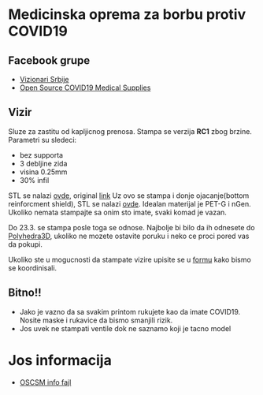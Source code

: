 # Medicinska oprema za borbu protiv COVID19

## Facebook grupe
- [Vizionari Srbije](https://www.facebook.com/groups/vizionarisrbije/)
- [Open Source COVID19 Medical Supplies](https://www.facebook.com/groups/opensourcecovid19medicalsupplies/)

## Vizir
Sluze za zastitu od kapljicnog prenosa.
Stampa se verzija **RC1** zbog brzine.
Parametri su sledeci: 
- bez supporta
- 3 debljine zida
- visina 0.25mm
- 30% infil
    
STL se nalazi [ovde](stl/covid19_shield_r1.stl), original [link](https://www.prusaprinters.org/prints/25857-protective-face-shield-rc1)
Uz ovo se stampa i donje ojacanje(bottom reinforcment shield), STL se nalazi [ovde](stl/bottom_reinforcement.stl).
Idealan materijal je PET-G i nGen. Ukoliko nemata stampajte sa onim sto imate, svaki komad je vazan.

Do 23.3. se stampa posle toga se odnose. Najbolje bi bilo da ih odnesete do [Polyhedra3D](https://www.facebook.com/Polyhedra3D/), ukoliko ne mozete ostavite poruku i neko ce proci pored vas da pokupi. 

Ukoliko ste u mogucnosti da stampate vizire upisite se u [formu](https://docs.google.com/spreadsheets/d/1VxwINp7NF38Wc5L-pB2BIxQWevgY9JeXTX2PM7GfEyI/edit?fbclid=IwAR0MDzvZLLlS3TORFw27gZIP20bPJDRNLHHr9Y27kbsb7RPKj7i-E98v_iY) kako bismo se koordinisali.

## Bitno!!

- Jako je vazno da sa svakim printom rukujete kao da imate COVID19. Nosite maske i rukavice da bismo smanjili rizik.
- Jos uvek ne stampati ventile dok ne saznamo koji je tacno model


# Jos informacija

- [OSCSM info fajl](https://docs.google.com/document/d/1-71FJTmI1Q1kjSDLP0EegMERjg_0kk_7UfaRE4r66Mg/mobilebasic)

